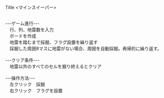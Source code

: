 Title <マインスイーパー><br><br>

---ゲーム進行---<br>
　行、列、地雷数を入力<br>
　ボードを作成<br>
　地雷を踏むまで採掘、フラグ設置を繰り返す<br>
　採掘した周囲8マスに地雷がない場合、周囲を自動採掘。再帰的に繰り返す。<br><br>
---クリア条件---<br>
　地雷以外のすべてのセルを掘り終えるとクリア<br><br>
 ---操作方法---<br>
 　左クリック　採掘<br>
 　右クリック　フラグを設置<br>
